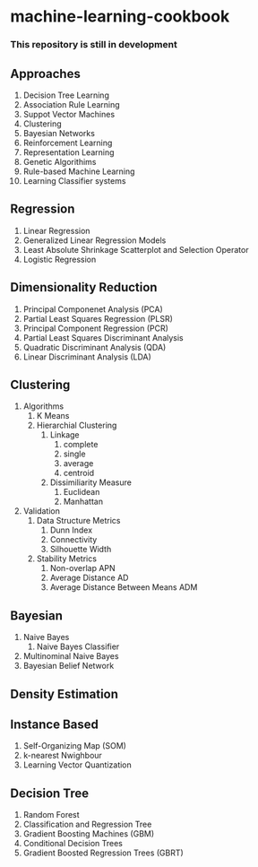 # machine-learning-cookbook

### This repository is still in development

## Approaches
  1. Decision Tree Learning
  2. Association Rule Learning
  3. Suppot Vector Machines
  4. Clustering
  5. Bayesian Networks
  6. Reinforcement Learning 
  7. Representation Learning 
  8. Genetic Algorithims
  9. Rule-based Machine Learning
  10. Learning Classifier systems
  
## Regression 
  1. Linear Regression
  2. Generalized Linear Regression Models
  3. Least Absolute Shrinkage Scatterplot and Selection Operator 
  4. Logistic Regression
  
## Dimensionality Reduction
  1. Principal Componenet Analysis (PCA)
  2. Partial Least Squares Regression (PLSR)
  3. Principal Component Regression (PCR)
  4. Partial Least Squares Discriminant Analysis
  5. Quadratic Discriminant Analysis (QDA)
  6. Linear Discriminant Analysis (LDA)

## Clustering 
  1. Algorithms 
      1. K Means 
      2. Hierarchial Clustering
          1. Linkage
              1. complete
              2. single
              3. average
              4. centroid
          2. Dissimiliarity Measure 
              1. Euclidean 
              2. Manhattan  
  2. Validation
      1. Data Structure Metrics
          1. Dunn Index
          2. Connectivity 
          3. Silhouette Width
      2. Stability Metrics
          1. Non-overlap APN
          2. Average Distance AD
          3. Average Distance Between Means ADM 

## Bayesian       
  1. Naive Bayes
      1. Naive Bayes Classifier
  2. Multinominal Naive Bayes
  3. Bayesian Belief Network 

## Density Estimation

## Instance Based
  1. Self-Organizing Map (SOM)
  2. k-nearest Nwighbour
  3. Learning Vector Quantization
  
## Decision Tree
  1. Random Forest
  2. Classification and Regression Tree
  3. Gradient Boosting Machines (GBM)
  4. Conditional Decision Trees
  5. Gradient Boosted Regression Trees (GBRT)
